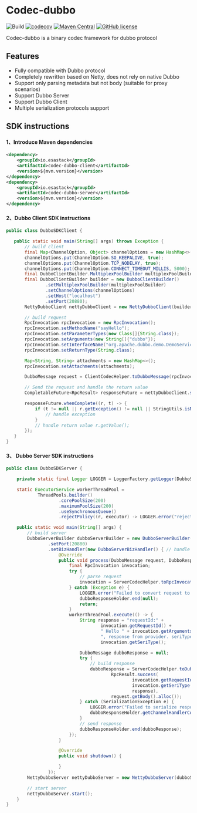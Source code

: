 # Codec-dubbo
![Build](https://github.com/esastack/codec-dubbo/workflows/Build/badge.svg?branch=main)
[![codecov](https://codecov.io/gh/esastack/codec-dubbo/branch/main/graph/badge.svg?token=CCQBCBQJP6)](https://codecov.io/gh/esastack/codec-dubbo)
[![Maven Central](https://maven-badges.herokuapp.com/maven-central/io.esastack/codec-dubbo-parent/badge.svg)](https://maven-badges.herokuapp.com/maven-central/io.esastack/codec-dubbo-parent/)
[![GitHub license](https://img.shields.io/github/license/esastack/codec-dubbo)](https://github.com/esastack/codec-dubbo/blob/main/LICENSE)

Codec-dubbo is a binary codec framework for dubbo protocol

## Features
- Fully compatible with Dubbo protocol
- Completely rewritten based on Netty, does not rely on native Dubbo
- Support only parsing metadata but not body (suitable for proxy scenarios)
- Support Dubbo Server
- Support Dubbo Client
- Multiple serialization protocols support

##  SDK instructions
#### 1、Introduce Maven dependencies
```xml   
<dependency>
    <groupId>io.esastack</groupId>
    <artifactId>codec-dubbo-client</artifactId>
    <version>${mvn.version}</version>
</dependency>
<dependency>
    <groupId>io.esastack</groupId>
    <artifactId>codec-dubbo-server</artifactId>
    <version>${mvn.version}</version>
</dependency>
```
 #### 2、Dubbo Client SDK instructions
 ```java
public class DubboSDKClient {

    public static void main(String[] args) throws Exception {
        // build client
        final Map<ChannelOption, Object> channelOptions = new HashMap<>();
        channelOptions.put(ChannelOption.SO_KEEPALIVE, true);
        channelOptions.put(ChannelOption.TCP_NODELAY, true);
        channelOptions.put(ChannelOption.CONNECT_TIMEOUT_MILLIS, 5000);
        final DubboClientBuilder.MultiplexPoolBuilder multiplexPoolBuilder = DubboClientBuilder.MultiplexPoolBuilder.newBuilder();
        final DubboClientBuilder builder = new DubboClientBuilder()
                .setMultiplexPoolBuilder(multiplexPoolBuilder)
                .setChannelOptions(channelOptions)
                .setHost("localhost")
                .setPort(20880);
        NettyDubboClient nettyDubboClient = new NettyDubboClient(builder);

        // build request
        RpcInvocation rpcInvocation = new RpcInvocation();
        rpcInvocation.setMethodName("sayHello");
        rpcInvocation.setParameterTypes(new Class[]{String.class});
        rpcInvocation.setArguments(new String[]{"dubbo"});
        rpcInvocation.setInterfaceName("org.apache.dubbo.demo.DemoService");
        rpcInvocation.setReturnType(String.class);

        Map<String, String> attachments = new HashMap<>();
        rpcInvocation.setAttachments(attachments);

        DubboMessage request = ClientCodecHelper.toDubboMessage(rpcInvocation);

        // Send the request and handle the return value
        CompletableFuture<RpcResult> responseFuture = nettyDubboClient.sendRequest(request, String.class);

        responseFuture.whenComplete((r, t) -> {
            if (t != null || r.getException() != null || StringUtils.isNotEmpty(r.getErrorMessage())) {
                // handle exception
            }
            // handle return value r.getValue();
        });
    }
}
```

 #### 3、 Dubbo Server SDK instructions


```java
public class DubboSDKServer {

    private static final Logger LOGGER = LoggerFactory.getLogger(DubboSDKServer.class);

    static ExecutorService workerThreadPool =
            ThreadPools.builder()
                    .corePoolSize(200)
                    .maximumPoolSize(200)
                    .useSynchronousQueue()
                    .rejectPolicy((r, executor) -> LOGGER.error("rejectedExecution ")).build();

    public static void main(String[] args) {
        // build server
        DubboServerBuilder dubboServerBuilder = new DubboServerBuilder()
                .setPort(20880)
                .setBizHandler(new DubboServerBizHandler() { // handle request and return response
                    @Override
                    public void process(DubboMessage request, DubboResponseHolder dubboResponseHolder) {
                        final RpcInvocation invocation;
                        try {
                            // parse request
                            invocation = ServerCodecHelper.toRpcInvocation(request);
                        } catch (Exception e) {
                            LOGGER.error("Failed to convert request to rpc invocation for {}", e);
                            dubboResponseHolder.end(null);
                            return;
                        }
                        workerThreadPool.execute(() -> {
                            String response = "requestId:" +
                                    invocation.getRequestId() +
                                    " Hello " + invocation.getArguments()[0] +
                                    ", response from provider. seriType:" +
                                    invocation.getSeriType();

                            DubboMessage dubboResponse = null;
                            try {
                                // build response
                                dubboResponse = ServerCodecHelper.toDubboMessage(
                                        RpcResult.success(
                                                invocation.getRequestId(),
                                                invocation.getSeriType(),
                                                response),
                                        request.getBody().alloc());
                            } catch (SerializationException e) {
                                LOGGER.error("Failed to serialize response for {}", e);
                                dubboResponseHolder.getChannelHandlerContext().channel().close();
                            }
                            // send response
                            dubboResponseHolder.end(dubboResponse);
                        });
                    }

                    @Override
                    public void shutdown() {

                    }
                });
        NettyDubboServer nettyDubboServer = new NettyDubboServer(dubboServerBuilder);

        // start server
        nettyDubboServer.start();
    }
}
```
